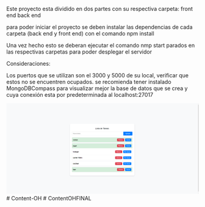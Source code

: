 Este proyecto esta dividido en dos partes con su respectiva carpeta:
front end 
back end

para poder iniciar el proyecto se deben instalar las dependencias de cada carpeta (back end y front end) con el comando npm install 

Una vez hecho esto se deberan ejecutar el comando nmp start parados en las respectivas carpetas para poder desplegar el servidor

Consideraciones:

Los puertos que se utilizan son el 3000 y 5000 de su local, verificar que estos no se encuentren ocupados.
se recomienda tener instalado MongoDBCompass para visualizar mejor la base de datos que se crea y cuya conexión esta por predeterminada al localhost:27017

![APP TERMINADA](TODOFI.png)
#   C o n t e n t - O H 
 
 #   C o n t e n t O H F I N A L 
 
 